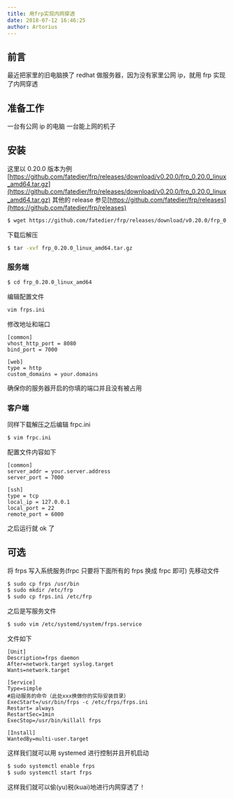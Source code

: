 ```yaml
---
title: 用frp实现内网穿透
date: 2018-07-12 16:46:25
author: Artorius
---
```


## 前言

最近把家里的旧电脑换了 redhat 做服务器，因为没有家里公网 ip，就用 frp 实现了内网穿透

## 准备工作

一台有公网 ip 的电脑
一台能上网的机子

## 安装

这里以 0.20.0 版本为例
[https://github.com/fatedier/frp/releases/download/v0.20.0/frp_0.20.0_linux_amd64.tar.gz](https://github.com/fatedier/frp/releases/download/v0.20.0/frp_0.20.0_linux_amd64.tar.gz)
其他的 release 参见[https://github.com/fatedier/frp/releases](https://github.com/fatedier/frp/releases)

```bash
$ wget https://github.com/fatedier/frp/releases/download/v0.20.0/frp_0.20.0_linux_a    md64.tar.gz
```

下载后解压

```bash
$ tar -xvf frp_0.20.0_linux_amd64.tar.gz
```

### 服务端

```bash
$ cd frp_0.20.0_linux_amd64
```

编辑配置文件

```bash
vim frps.ini
```

修改地址和端口

```
[common]
vhost_http_port = 8080
bind_port = 7000

[web]
type = http
custom_domains = your.domains
```

确保你的服务器开启的你填的端口并且没有被占用

### 客户端

同样下载解压之后编辑 frpc.ini

```bash
$ vim frpc.ini
```

配置文件内容如下

```
[common]
server_addr = your.server.address
server_port = 7000

[ssh]
type = tcp
local_ip = 127.0.0.1
local_port = 22
remote_port = 6000
```

之后运行就 ok 了

## 可选

将 frps 写入系统服务(frpc 只要将下面所有的 frps 换成 frpc 即可)
先移动文件

```bash
$ sudo cp frps /usr/bin
$ sudo mkdir /etc/frp
$ sudo cp frps.ini /etc/frp
```

之后是写服务文件

```bash
$ sudo vim /etc/systemd/system/frps.service
```

文件如下

```
[Unit]
Description=frps daemon
After=network.target syslog.target
Wants=network.target

[Service]
Type=simple
#启动服务的命令（此处xxx换做你的实际安装目录）
ExecStart=/usr/bin/frps -c /etc/frps/frps.ini
Restart= always
RestartSec=1min
ExecStop=/usr/bin/killall frps

[Install]
WantedBy=multi-user.target
```

这样我们就可以用 systemed 进行控制并且开机启动

```bash
$ sudo systemctl enable frps
$ sudo systemctl start frps
```

这样我们就可以偷(yu)税(kuai)地进行内网穿透了！
